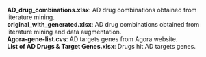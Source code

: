 **AD_drug_combinations.xlsx**: AD drug combinations obtained from literature mining.
<br>
**original_with_generated.xlsx**: AD drug combinations obtained from literature mining and data augmentation.
<br>
**Agora-gene-list.cvs**: AD targets genes from Agora website.
<br>
**List of AD Drugs & Target Genes.xlsx**: Drugs hit AD targets genes.

